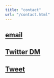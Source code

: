 ```yaml
---
title: "contact"
url: "/contact.html"
---
```


## [email](/email)

## [Twitter DM](https://twitter.com/messages/compose?recipient_id=1188270454303277056)

## [Tweet](https://twitter.com/intent/tweet?text=.%40benkitia%20)
